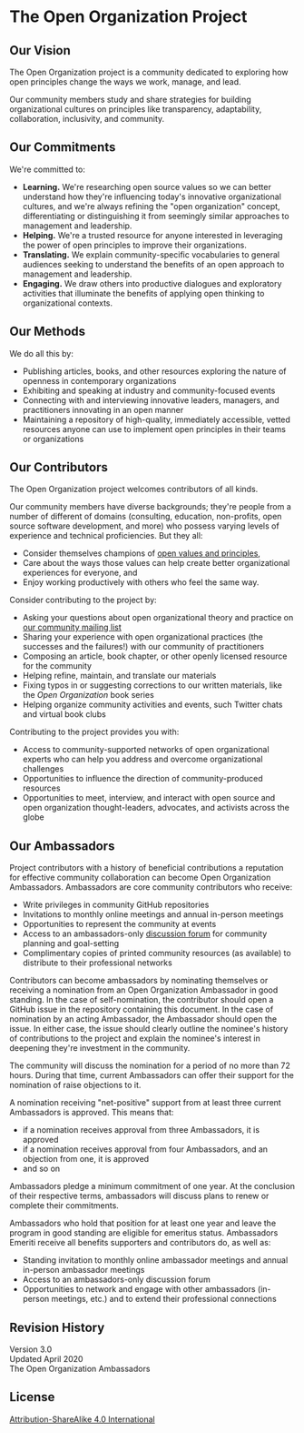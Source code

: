 # The Open Organization Project

## Our Vision

The Open Organization project is a community dedicated to exploring how open principles change the ways we work, manage, and lead.

Our community members study and share strategies for building organizational cultures on principles like transparency, adaptability, collaboration, inclusivity, and community.

## Our Commitments

We're committed to:

- **Learning.** We're researching open source values so we can better understand how they're influencing today's innovative organizational cultures, and we're always refining the "open organization" concept, differentiating or distinguishing it from seemingly similar approaches to management and leadership.
- **Helping.** We're a trusted resource for anyone interested in leveraging the power of open principles to improve their organizations.
- **Translating.** We explain community-specific vocabularies to general audiences seeking to understand the benefits of an open approach to management and leadership.
- **Engaging.** We draw others into productive dialogues and exploratory activities that illuminate the benefits of applying open thinking to organizational contexts.

## Our Methods

We do all this by:

- Publishing articles, books, and other resources exploring the nature of openness in contemporary organizations
- Exhibiting and speaking at industry and community-focused events
- Connecting with and interviewing innovative leaders, managers, and practitioners innovating in an open manner
- Maintaining a repository of high-quality, immediately accessible, vetted resources anyone can use to implement open principles in their teams or organizations

## Our Contributors

The Open Organization project welcomes contributors of all kinds.

Our community members have diverse backgrounds; they're people from a number of different of domains (consulting, education, non-profits, open source software development, and more) who possess varying levels of experience and technical proficiencies. But they all:

- Consider themselves champions of [open values and principles](https://opensource.com/open-organization/resources/open-org-definition),
- Care about the ways those values can help create better organizational experiences for everyone, and
- Enjoy working productively with others who feel the same way.

Consider contributing to the project by:

- Asking your questions about open organizational theory and practice on [our community mailing list](https://www.redhat.com/mailman/listinfo/openorg-list)
- Sharing your experience with open organizational practices (the successes and the failures!) with our community of practitioners
- Composing an article, book chapter, or other openly licensed resource for the community
- Helping refine, maintain, and translate our materials
- Fixing typos in or suggesting corrections to our written materials, like the *Open Organization* book series
- Helping organize community activities and events, such Twitter chats and virtual book clubs

Contributing to the project provides you with:

- Access to community-supported networks of open organizational experts who can help you address and overcome organizational challenges
- Opportunities to influence the direction of community-produced resources
- Opportunities to meet, interview, and interact with open source and open organization thought-leaders, advocates, and activists across the globe

## Our Ambassadors

Project contributors with a history of beneficial contributions a reputation for effective community collaboration can become Open Organization Ambassadors. Ambassadors are core community contributors who receive:

- Write privileges in community GitHub repositories
- Invitations to monthly online meetings and annual in-person meetings
- Opportunities to represent the community at events
- Access to an ambassadors-only [discussion forum](www.theopenorganization.community) for community planning and goal-setting
- Complimentary copies of printed community resources (as available) to distribute to their professional networks

Contributors can become ambassadors by nominating themselves or receiving a nomination from an Open Organization Ambassador in good standing. In the case of self-nomination, the contributor should open a GitHub issue in the repository containing this document. In the case of nomination by an acting Ambassador, the Ambassador should open the issue. In either case, the issue should clearly outline the nominee's history of contributions to the project and explain the nominee's interest in deepening they're investment in the community.

The community will discuss the nomination for a period of no more than 72 hours. During that time, current Ambassadors can offer their support for the nomination of raise objections to it.

A nomination receiving "net-positive" support from at least three current Ambassadors is approved. This means that:

- if a nomination receives approval from three Ambassadors, it is approved
- if a nomination receives approval from four Ambassadors, and an objection from one, it is approved
- and so on

Ambassadors pledge a minimum commitment of one year. At the conclusion of their respective terms, ambassadors will discuss plans to renew or complete their commitments.

Ambassadors who hold that position for at least one year and leave the program in good standing are eligible for emeritus status. Ambassadors Emeriti receive all benefits supporters and contributors do, as well as:

- Standing invitation to monthly online ambassador meetings and annual in-person ambassador meetings
- Access to an ambassadors-only discussion forum
- Opportunities to network and engage with other ambassadors (in-person meetings, etc.) and to extend their professional connections

## Revision History

Version 3.0  
Updated April 2020  
The Open Organization Ambassadors

## License

[Attribution-ShareAlike 4.0 International](https://creativecommons.org/licenses/by-sa/4.0/)
